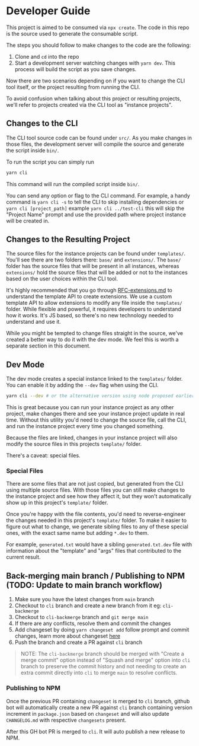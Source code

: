 # Developer Guide

This project is aimed to be consumed via `npx create`. The code in this repo is the source used to generate the consumable script.

The steps you should follow to make changes to the code are the following:

1. Clone and `cd` into the repo
2. Start a development server watching changes with `yarn dev`. This process will build the script as you save changes.

Now there are two scenarios depending on if you want to change the CLI tool itself, or the project resulting from running the CLI.

To avoid confusion when talking about this project or resulting projects, we'll refer to projects created via the CLI tool as "instance projects".

## Changes to the CLI

The CLI tool source code can be found under `src/`. As you make changes in those files, the development server will compile the source and generate the script inside `bin/`.

To run the script you can simply run

```bash
yarn cli
```

This command will run the compiled script inside `bin/`.

You can send any option or flag to the CLI command. For example, a handy command is `yarn cli -s` to tell the CLI to skip installing dependencies or `yarn cli [project_path]` example `yarn cli ../test-cli` this will skip the "Project Name" prompt and use the provided path where project instance will be created in.

## Changes to the Resulting Project

The source files for the instance projects can be found under `templates/`. You'll see there are two folders there: `base/` and `extensions/`. The `base/` folder has the source files that will be present in all instances, whereas `extensions/` hold the source files that will be added or not to the instances based on the user choices within the CLI tool.

It's highly recommended that you go through [RFC-extensions.md](RFC-extensions.md) to understand the template API to create extensions. We use a custom template API to allow extensions to modify any file inside the `templates/` folder. While flexible and powerful, it requires developers to understand how it works. It's JS based, so there's no new technology needed to understand and use it.

While you might be tempted to change files straight in the source, we've created a better way to do it with the dev mode. We feel this is worth a separate section in this document.

## Dev Mode

The dev mode creates a special instance linked to the `templates/` folder. You can enable it by adding the `--dev` flag when using the CLI.

```bash
yarn cli --dev # or the alternative version using node proposed earlier
```

This is great because you can run your instance project as any other project, make changes there and see your instance project update in real time. Without this utility you'd need to change the source file, call the CLI, and run the instance project every time you changed something.

Because the files are linked, changes in your instance project will also modify the source files in this projects `template/` folder.

There's a caveat: special files.

### Special Files

There are some files that are not just copied, but generated from the CLI using multiple source files. With those files you can still make changes to the instance project and see how they affect it, but they won't automatically show up in this project's `template/` folder.

Once you're happy with the file contents, you'd need to reverse-engineer the changes needed in this project's `template/` folder. To make it easier to figure out what to change, we generate sibling files to any of these special ones, with the exact same name but adding `*.dev` to them.

For example, `generated.txt` would have a sibling `generated.txt.dev` file with information about the "template" and "args" files that contributed to the current result.

## Back-merging main branch / Publishing to NPM (TODO: Update to main branch workflow)

1. Make sure you have the latest changes from `main` branch
2. Checkout to `cli` branch and create a new branch from it eg: `cli-backmerge`
3. Checkout to `cli-backmerge` branch and `git merge main`
4. If there are any conflicts, resolve them and commit the changes
5. Add changeset by doing `yarn changeset add` follow prompt and commit changes, learn more about changeset [here](https://github.com/scaffold-eth/scaffold-eth-2/blob/cli/CONTRIBUTING.md#changeset)
6. Push the branch and create a PR against `cli` branch

> NOTE: The `cli-backmerge` branch should be merged with "Create a merge commit" option instead of "Squash and merge" option into `cli` branch to preserve the commit history and not needing to create an extra commit directly into `cli` to merge `main` to resolve conflicts.

### Publishing to NPM

Once the previous PR containing `changeset` is merged to `cli` branch, github bot will automatically create a new PR against `cli` branch containing version increment in `package.json` based on `changeset` and will also update `CHANGELOG.md` with respective `changesets` present.

After this GH bot PR is merged to `cli`. It will auto publish a new release to NPM.
